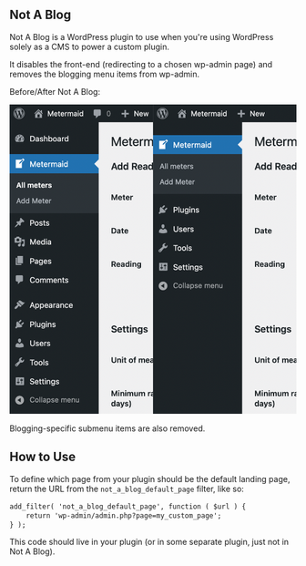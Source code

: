 Not A Blog
----------
Not A Blog is a WordPress plugin to use when you're using WordPress solely as a CMS to power a custom plugin.

It disables the front-end (redirecting to a chosen wp-admin page) and removes the blogging menu items from wp-admin.

Before/After Not A Blog:

!["A side-by-side view of the wp-admin menu bar before and after installing Not A Blog. In the After view, all of the blogging-related menu items have been removed."](screenshots/before-after.png)

Blogging-specific submenu items are also removed.

How to Use
----------
To define which page from your plugin should be the default landing page, return the URL from the `not_a_blog_default_page` filter, like so:

```
add_filter( 'not_a_blog_default_page', function ( $url ) {
	return 'wp-admin/admin.php?page=my_custom_page';
} );
```

This code should live in your plugin (or in some separate plugin, just not in Not A Blog).